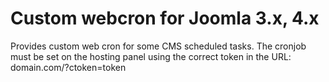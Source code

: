 # Custom webcron for Joomla 3.x, 4.x
Provides custom web cron for some CMS scheduled tasks. The cronjob must be set on the hosting panel using the correct token in the URL: domain.com/?ctoken=token
